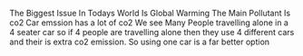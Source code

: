 The Biggest Issue In Todays World Is Global Warming
The Main Pollutant Is co2
Car emssion has a lot of co2
We see Many People travelling alone in a 4 seater car so if 4 people are travelling alone then they use 4 different cars and their is extra co2 emission.
So using one car is a far better option
